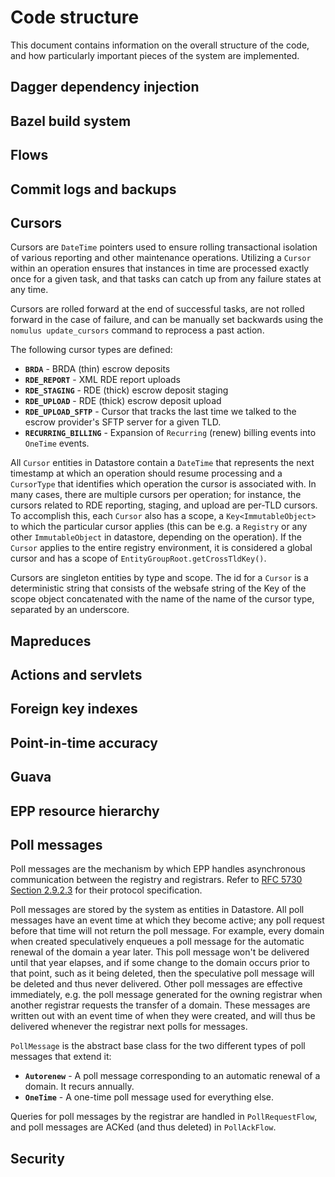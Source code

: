 # Code structure

This document contains information on the overall structure of the code, and how
particularly important pieces of the system are implemented.

## Dagger dependency injection

## Bazel build system

## Flows

## Commit logs and backups

## Cursors

Cursors are `DateTime` pointers used to ensure rolling transactional isolation
of various reporting and other maintenance operations. Utilizing a `Cursor`
within an operation ensures that instances in time are processed exactly once
for a given task, and that tasks can catch up from any failure states at any
time.

Cursors are rolled forward at the end of successful tasks, are not rolled
forward in the case of failure, and can be manually set backwards using the
`nomulus update_cursors` command to reprocess a past action.

The following cursor types are defined:

*   **`BRDA`** - BRDA (thin) escrow deposits
*   **`RDE_REPORT`** - XML RDE report uploads
*   **`RDE_STAGING`** - RDE (thick) escrow deposit staging
*   **`RDE_UPLOAD`** - RDE (thick) escrow deposit upload
*   **`RDE_UPLOAD_SFTP`** - Cursor that tracks the last time we talked to the
    escrow provider's SFTP server for a given TLD.
*   **`RECURRING_BILLING`** - Expansion of `Recurring` (renew) billing events
    into `OneTime` events.

All `Cursor` entities in Datastore contain a `DateTime` that represents the next
timestamp at which an operation should resume processing and a `CursorType` that
identifies which operation the cursor is associated with. In many cases, there
are multiple cursors per operation; for instance, the cursors related to RDE
reporting, staging, and upload are per-TLD cursors. To accomplish this, each
`Cursor` also has a scope, a `Key<ImmutableObject>` to which the particular
cursor applies (this can be e.g. a `Registry` or any other `ImmutableObject` in
datastore, depending on the operation). If the `Cursor` applies to the entire
registry environment, it is considered a global cursor and has a scope of
`EntityGroupRoot.getCrossTldKey()`.

Cursors are singleton entities by type and scope. The id for a `Cursor` is a
deterministic string that consists of the websafe string of the Key of the scope
object concatenated with the name of the name of the cursor type, separated by
an underscore.

## Mapreduces

## Actions and servlets

## Foreign key indexes

## Point-in-time accuracy

## Guava

## EPP resource hierarchy

## Poll messages

Poll messages are the mechanism by which EPP handles asynchronous communication
between the registry and registrars. Refer to
[RFC 5730 Section 2.9.2.3](https://tools.ietf.org/html/rfc5730#section-2.9.2.3)
for their protocol specification.

Poll messages are stored by the system as entities in Datastore. All poll
messages have an event time at which they become active; any poll request before
that time will not return the poll message. For example, every domain when
created speculatively enqueues a poll message for the automatic renewal of the
domain a year later. This poll message won't be delivered until that year
elapses, and if some change to the domain occurs prior to that point, such as it
being deleted, then the speculative poll message will be deleted and thus never
delivered. Other poll messages are effective immediately, e.g. the poll message
generated for the owning registrar when another registrar requests the transfer
of a domain. These messages are written out with an event time of when they were
created, and will thus be delivered whenever the registrar next polls for
messages.

`PollMessage` is the abstract base class for the two different types of poll
messages that extend it:

*   **`Autorenew`** - A poll message corresponding to an automatic renewal of
    a domain. It recurs annually.
*   **`OneTime`** - A one-time poll message used for everything else.

Queries for poll messages by the registrar are handled in `PollRequestFlow`, and
poll messages are ACKed (and thus deleted) in `PollAckFlow`.

## Security
